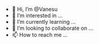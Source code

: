 - 👋 Hi, I’m @Vanesu
- 👀 I’m interested in ...
- 🌱 I’m currently learning ...
- 💞️ I’m looking to collaborate on ...
- 📫 How to reach me ...

<!---
Vanesu/Vanesu is a ✨ special ✨ repository because its `README.md` (this file) appears on your GitHub profile.
You can click the Preview link to take a look at your changes.
--->

